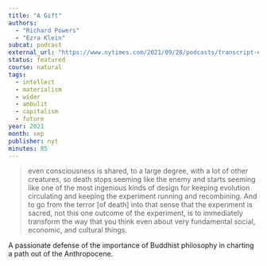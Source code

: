 ```yaml
---
title: "A Gift"
authors:
  - "Richard Powers"
  - "Ezra Klein"
subcat: podcast
external_url: "https://www.nytimes.com/2021/09/28/podcasts/transcript-ezra-klein-interviews-richard-powers.html"
status: featured
course: natural
tags:
  - intellect
  - materialism
  - wider
  - ambulit
  - capitalism
  - future
year: 2021
month: sep
publisher: nyt
minutes: 85
---
```


> even consciousness is shared, to a large degree, with a lot of other creatures, so death stops seeming like the enemy and starts seeming like one of the most ingenious kinds of design for keeping evolution circulating and keeping the experiment running and recombining.
And to go from the terror [of death] into that sense that the experiment is sacred, not this one outcome of the experiment, is to immediately transform the way that you think even about very fundamental social, economic, and cultural things. 

A passionate defense of the importance of Buddhist philosophy in charting a path out of the Anthropocene.
